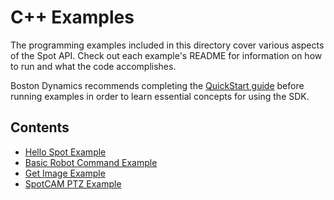 <!--
Copyright (c) 2023 Boston Dynamics, Inc.  All rights reserved.

Downloading, reproducing, distributing or otherwise using the SDK Software
is subject to the terms and conditions of the Boston Dynamics Software
Development Kit License (20191101-BDSDK-SL).
-->

# C++ Examples

The programming examples included in this directory cover various aspects of the Spot API. Check out each example's README for information on how to run and what the code accomplishes.

Boston Dynamics recommends completing the [QuickStart guide](../../docs/cpp/quickstart.md) before running examples in order to learn essential concepts for using the SDK.

## Contents

* [Hello Spot Example](hello_spot/README.md)
* [Basic Robot Command Example](basic_robot_command/README.md)
* [Get Image Example](get_image/README.md)
* [SpotCAM PTZ Example](spot_cam/README.md)
